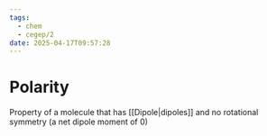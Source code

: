 ```yaml
---
tags:
  - chem
  - cegep/2
date: 2025-04-17T09:57:28
---
```


# Polarity

Property of a molecule that has [[Dipole|dipoles]] and no rotational symmetry (a net dipole moment of 0)
